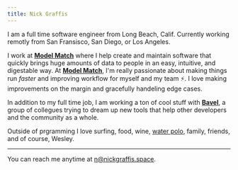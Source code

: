 ```yaml
---
title: Nick Graffis
---
```


I am a full time software engineer from Long Beach, Calif. Currently working remotly from San Fransisco, San Diego, or Los Angeles.

I work at [**Model Match**](https://modelmatch.com) where I help create and maintain software that quickly brings huge amounts of data to people in an easy, intuitive, and digestable way. At [**Model Match**](https://modelmatch.com), I'm really passionate about making things run _faster_ and improving workflow for myself and my team ⚡️. I love making improvements on the margin and gracefully handeling edge cases.

In addition to my full time job, I am working a ton of cool stuff with [**Bavel**](), a group of collegues trying to dream up new tools that help other developers and the community as a whole.

Outside of prgramming I love surfing, food, wine, [water polo](/about/waterpolo), family, friends, and of course, Wesley.

<hr>

You can reach me anytime at [n@nickgraffis.space]().